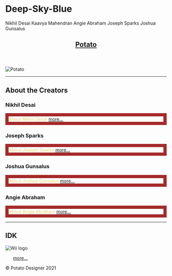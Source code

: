 # Deep-Sky-Blue

Nikhil Desai
Kaavya Mahendran
Angie Abraham
Joseph Sparks
Joshua Gunsalus
<div class="line"></div>
<div class="wrapper">
  <header role="banner">
    <nav role="navigation">
      <h1><a href="#">Potato</a></h1>
    </nav>
  </header>
  <main role="main">
    <section class="sec-intro" role="section">
      <img src="https://th.bing.com/th/id/R.e06400232552ee84d5105f84cf72ef3c?rik=0Z7mradfJTLE6g&riu=http%3a%2f%2fcdn.iwastesomuchtime.com%2f4212013032984.gif&ehk=xMPFlVN7kw0F1wFsLo0p11E2690o%2fm3MVCRXP5Yf77s%3d&risl=&pid=ImgRaw" alt="Potato" /> 
    </section>
    <section class="sec-events" role="section">
      <hr />
      <h1>About the Creators</h1>
      <article>
        <h1>Nikhil Desai</h1>
        <p style="color:#ECD574;border-width:10px;border-style:solid;border-color:brown;"> About Nikhil Desai
        <a class="https://en.wikipedia.org/wiki/Genetically_modified_potato" href="#">more...</a> </p> 
      </article>
      <article>
        <h1>Joseph Sparks</h1>
        <p style="color:#ECD574;border-width:10px;border-style:solid;border-color:brown;"> About Joseph Sparks
        <a class="https://www.farming-machine.com/agricultural-machinery/potato-harvester/" href="#">more...</a> </p>
      </article>
      <article>
        <h1>Joshua Gunsalus</h1>
        <p style="color:#ECD574;border-width:10px;border-style:solid;border-color:brown;"> About Joshua Gunsalus 
        <a class="https://en.wikipedia.org/wiki/Genetically_modified_potato" href="#">more...</a> </p> 
      </article>
      <article>
        <h1>Angie Abraham</h1>
        <p style="color:#ECD574;border-width:10px;border-style:solid;border-color:brown;"> About Angie Abraham
        <a class="https://www.farming-machine.com/agricultural-machinery/potato-harvester/" href="#">more...</a> </p>
      </article>
    </section>
    <section class="sec-partners" role="section">
      <hr />
      <h1>IDK</h1>
      <div class="row">
        <div class="logo-container">
          <img src="https://i.imgur.com/ZZjeIP3.png" alt="Wii logo" />
        </div>
      </div>
    </section>

  </main>
</div>
<footer>
  <nav role="navigation">
    <ul class="nav-ul">
        <a class=BackToTicTacToe href="#">more...</a>
    </ul>
  </nav>
  <p class="copy">&copy; Potato Designer 2021</p>
</footer>
<div class="line"></div>